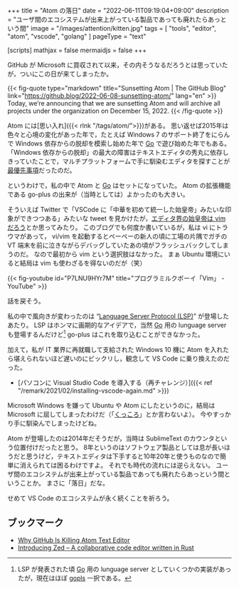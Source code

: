 +++
title = "Atom の落日"
date =  "2022-06-11T09:19:04+09:00"
description = "ユーザ間のエコシステムが出来上がっている製品であっても廃れたらあっという間"
image = "/images/attention/kitten.jpg"
tags = [ "tools", "editor", "atom", "vscode", "golang" ]
pageType = "text"

[scripts]
  mathjax = false
  mermaidjs = false
+++

GitHub が Microsoft に買収されて以来，その内そうなるだろうとは思っていたが，ついにこの日が来てしまったか。

{{< fig-quote type="markdown" title="Sunsetting Atom | The GitHub Blog" link="https://github.blog/2022-06-08-sunsetting-atom/" lang="en" >}}
Today, we’re announcing that we are sunsetting Atom and will archive all projects under the organization on December 15, 2022.
{{< /fig-quote >}}

Atom には[思い入れ]({{< rlnk "/tags/atom/">}})がある。
思い返せば2015年は色々と心境の変化があった年で，たとえば Windows 7 のサポート終了をにらんで Windows 依存からの脱却を模索し始めた年で [Go] で遊び始めた年でもある。
「Windows 依存からの脱却」の最大の障害はテキストエディタの秀丸に依存しきっていたことで，マルチプラットフォームで手に馴染むエディタを探すことが[最優先事項](https://dic.pixiv.net/a/%E9%A2%A8%E8%A6%8B%E3%81%BF%E3%81%9A%E3%81%BB "風見みずほ (かざみみずほ)とは【ピクシブ百科事典】")だったのだ。

というわけで，私の中で Atom と [Go] はセットになっていた。
Atom の拡張機能である go-plus の出来が（当時としては）よかったのも大きい。

そういえば Twitter で「VSCode に「中華を初めて統一した始皇帝」みたいな印象ができつつある」みたいな tweet を見かけたが，[エディタ界の始皇帝は vim だろう](https://twitter.com/spiegel_2007/status/1535014771522560001)とか思ってみたり。
このブログでも何度か書いているが，私は vi にトラウマがあって， vi/vim を起動するとペーペーの新人の頃に工場の片隅でガチの VT 端末を前に泣きながらデバッグしていたあの頃がフラッシュバックしてしまうのだ。
なので最初から vim という選択肢はなかった。
まぁ Ubuntu 環境にいると結局は vim も使わざるを得ないのだが（笑）

{{< fig-youtube id="P7LNU9HYr7M" title="プログラミルクボーイ「Vim」 - YouTube" >}}

話を戻そう。

私の中で風向きが変わったのは “[Language Server Protocol (LSP)](https://microsoft.github.io/language-server-protocol/ "Official page for Language Server Protocol")” が登場したあたり。
LSP はホンマに画期的なアイデアで，当然 [Go] 用の lunguage server も登場するんだけど[^lsp1] go-plus はこれを取り込むことができなかった。

[^lsp1]: LSP が発表された頃 [Go] 用の lunguage server としていくつかの実装があったが，現在はほぼ [gopls](https://github.com/golang/tools/tree/master/gopls) 一択である。

加えて，私が IT 業界に再就職して支給された Windows 10 機に Atom を入れたら堪えられないほど遅いのにビックリし，観念して VS Code に乗り換えたのだった。

- [パソコンに Visual Studio Code を導入する（再チャレンジ）]({{< ref "/remark/2021/02/installing-vscode-again.md" >}})

Microsoft Windows を嫌って Ubuntu や Atom にしたというのに，結局は Microsoft に屈してしまったわけだ（「[くっころ](https://dic.pixiv.net/a/%E3%81%8F%E3%81%A3%E3%80%81%E6%AE%BA%E3%81%9B%21 "くっ、殺せ! (くっころ)とは【ピクシブ百科事典】")」とか言わないよ）。
今やすっかり手に馴染んでしまったけどね。

Atom が登場したのは2014年だそうだが，当時は SublimeText のカウンタという位置付けだったと思う。
8年というのはソフトウェア製品としては息が長いほうだと思うけど，テキストエディタは下手すると10年20年と使うものなので簡単に消えられては困るわけですよ。
それでも時代の流れには逆らえない。
ユーザ間のエコシステムが出来上がっている製品であっても廃れたらあっという間ということか。
まさに「落日」だな。

せめて VS Code のエコシステムが永く続くことを祈ろう。

## ブックマーク

- [Why GitHub Is Killing Atom Text Editor](https://www.makeuseof.com/atom-text-editor-why-github-is-killing/)
- [Introducing Zed – A collaborative code editor written in Rust](https://zed.dev/)

[Go]: https://go.dev/ "The Go Programming Language"
